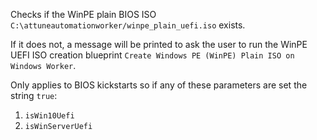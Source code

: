 Checks if the WinPE plain BIOS ISO `C:\attuneautomationworker/winpe_plain_uefi.iso` exists.

If it does not, a message will be printed to ask the user to run the WinPE UEFI ISO creation blueprint `Create Windows PE (WinPE) Plain ISO on Windows Worker`.

Only applies to BIOS kickstarts so if any of these parameters are set the string `true`:

1. `isWin10Uefi`
2. `isWinServerUefi`